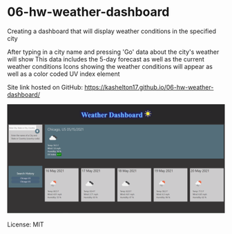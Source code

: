 # 06-hw-weather-dashboard
Creating a dashboard that will display weather conditions in the specified city

After typing in a city name and pressing 'Go' data about the city's weather will show
This data includes the 5-day forecast as well as the current weather conditions
Icons showing the weather conditions will appear as well as a color coded UV index element

Site link hosted on GitHub: https://kashelton17.github.io/06-hw-weather-dashboard/

![plot](./assets/06-hw-preview.png)

License: MIT
